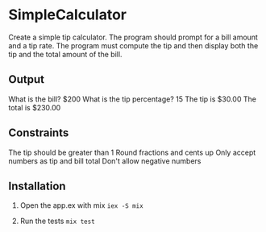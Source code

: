 # SimpleCalculator
Create a simple tip calculator. The program should prompt for a bill amount and a tip rate. The program must compute the tip and then display both the tip and the total amount of the bill.

## Output
What is the bill? $200
What is the tip percentage? 15
The tip is $30.00
The total is $230.00

## Constraints
The tip should be greater than 1
Round fractions and cents up
Only accept numbers as tip and bill total
Don't allow negative numbers

## Installation

1. Open the app.ex with mix
```iex -S mix```

2. Run the tests
```mix test```
